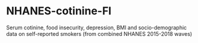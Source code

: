 # NHANES-cotinine-FI
Serum cotinine, food insecurity, depression, BMI and socio-demographic data on self-reported smokers (from combined NHANES 2015-2018 waves)

